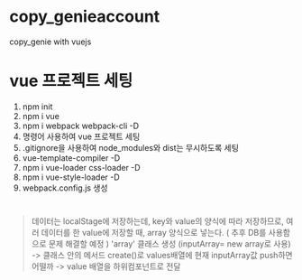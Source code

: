 # copy_genieaccount

copy_genie with vuejs

# vue 프로젝트 세팅

1. npm init
2. npm i vue
3. npm i webpack webpack-cli -D
4. 명령어 사용하여 vue 프로젝트 세팅
5. .gitignore을 사용하여 node_modules와 dist는 무시하도록 세팅
6. vue-template-compiler -D
7. npm i vue-loader css-loader -D
8. npm i vue-style-loader -D
9. webpack.config.js 생성

#

> 데이터는 localStage에 저장하는데, key와 value의 양식에 따라 저장하므로, 여러 데이터를 한 value에 저장할 때, array 양식으로 넣는다. ( 추후 DB를 사용함으로 문제 해결할 예정 )
> 'array' 클래스 생성 (inputArray= new array로 사용) -> 클래스 안의 메서드 create()로 values배열에 현재 inputArray값 push하면 어떨까 -> value 배열을 하위컴포넌트로 전달
